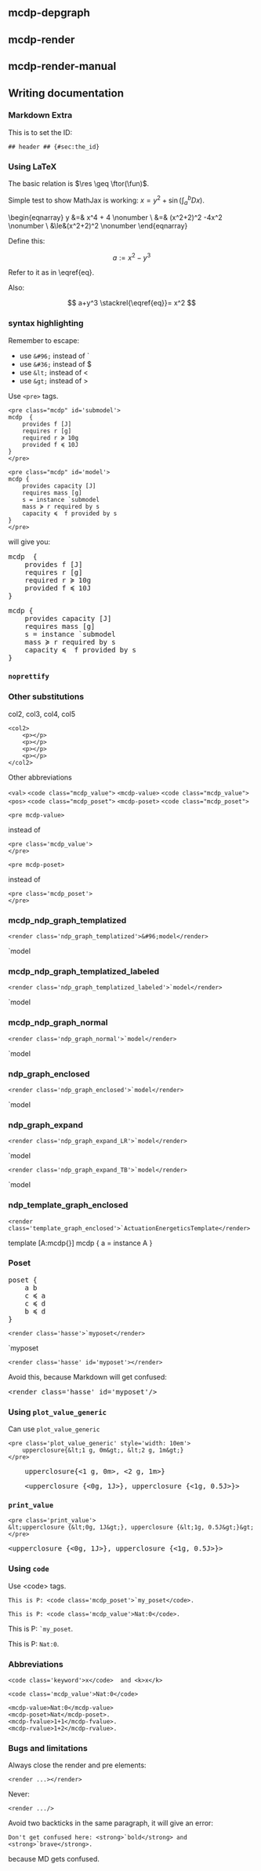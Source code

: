 

<h2 id="sub:mcdp-depgraph"> <program>mcdp-depgraph</program> </h2>

<h2 id="sub:mcdp-render"> <program>mcdp-render</program> </h2>

<h2 id="sub:mcdp-render-manual"> <program>mcdp-render-manual</program> </h2>

## Writing documentation


### Markdown Extra

This is to set the ID:

~~~
## header ## {#sec:the_id}
~~~


### Using LaTeX


The basic relation is $\res \geq \ftor(\fun)$.


Simple test to show MathJax is working: $x = y^2 + \sin(\int_a^b D x)$.

\begin{eqnarray}
y &=& x^4 + 4      \nonumber \\
  &=& (x^2+2)^2 -4x^2 \nonumber \\
  &\le&(x^2+2)^2    \nonumber
\end{eqnarray}


Define this:

$$a := x^2-y^3 \tag{eq}\label{eq} $$

Refer to it as in \eqref{eq}.

Also:

$$ a+y^3 \stackrel{\eqref{eq}}= x^2 $$


### syntax highlighting

Remember to escape:

* use `&#96;` instead of &#96;
* use `&#36;` instead of &#36;
* use `&lt;` instead of &lt;
* use `&gt;` instead of &gt;

Use <code>&lt;pre&gt;</code> tags.

~~~
<pre class="mcdp" id='submodel'>
mcdp  {
    provides f [J]
    requires r [g]
    required r ≽ 10g
    provided f ≼ 10J
}
</pre>

<pre class="mcdp" id='model'>
mcdp {
    provides capacity [J]
    requires mass [g]
    s = instance `submodel
    mass ≽ r required by s
    capacity ≼  f provided by s
}
</pre>
~~~

will give you:

<pre class="mcdp" id='submodel'>
mcdp  {
    provides f [J]
    requires r [g]
    required r ≽ 10g
    provided f ≼ 10J
}
</pre>


<pre class="mcdp" id='model'>
mcdp {
    provides capacity [J]
    requires mass [g]
    s = instance &#96;submodel
    mass ≽ r required by s
    capacity ≼  f provided by s
}
</pre>


### `noprettify`

### Other substitutions

col2, col3, col4, col5

~~~
<col2>
    <p></p>
    <p></p>
    <p></p>
    <p></p>
</col2>
~~~

Other abbreviations

<col2>
    <code>&lt;val&gt;</code>
    <code>&lt;code class="mcdp_value"&gt;</code>
    <code>&lt;mcdp-value&gt;</code>
    <code>&lt;code class="mcdp_value"&gt;</code>
    <code>&lt;pos&gt;</code>
    <code>&lt;code class="mcdp_poset"&gt;</code>
    <code>&lt;mcdp-poset&gt;</code>
    <code>&lt;code class="mcdp_poset"&gt;</code>
</col2>

~~~
<pre mcdp-value>
~~~
instead of
~~~
<pre class='mcdp_value'>
</pre>
~~~


~~~
<pre mcdp-poset>
~~~
instead of
~~~
<pre class='mcdp_poset'>
</pre>
~~~

### mcdp_ndp_graph_templatized

~~~
<render class='ndp_graph_templatized'>&#96;model</render>
~~~

<render class='ndp_graph_templatized'>&#96;model</render>

### mcdp_ndp_graph_templatized_labeled

~~~
<render class='ndp_graph_templatized_labeled'>`model</render>
~~~

<render class='ndp_graph_templatized_labeled'>`model</render>


###  mcdp_ndp_graph_normal

~~~
<render class='ndp_graph_normal'>`model</render>
~~~

<render class='ndp_graph_normal'>`model</render>

### ndp_graph_enclosed

~~~
<render class='ndp_graph_enclosed'>`model</render>
~~~

<render class='ndp_graph_enclosed'>`model</render>


### ndp_graph_expand

~~~
<render class='ndp_graph_expand_LR'>`model</render>
~~~

<render class='ndp_graph_expand_LR'>`model</render>

~~~
<render class='ndp_graph_expand_TB'>`model</render>
~~~

<render class='ndp_graph_expand_TB'>`model</render>

###  ndp_template_graph_enclosed

~~~
<render class='template_graph_enclosed'>`ActuationEnergeticsTemplate</render>
~~~

<render class='template_graph_enclosed'>
template [A:mcdp{}]
mcdp {
    a = instance A
}
</render>


### Poset

<pre class="mcdp_poset" id='myposet'>
poset {
    a b
    c ≼ a
    c ≼ d
    b ≼ d
}
</pre>


~~~
<render class='hasse'>`myposet</render>
~~~

<render class='hasse'>`myposet</render>


~~~
<render class='hasse' id='myposet'></render>
~~~

<render class='hasse' id='myposet'></render>


Avoid this, because Markdown will get confused:

<pre>
&lt;render class='hasse' id='myposet'/&gt;
</pre>

### Using `plot_value_generic`

Can use `plot_value_generic`



~~~
<pre class='plot_value_generic' style='width: 10em'>
    upperclosure{&lt;1 g, 0m&gt;, &lt;2 g, 1m&gt;}
</pre>
~~~

<pre class='plot_value_generic'>
    upperclosure{&lt;1 g, 0m&gt;, &lt;2 g, 1m&gt;}
</pre>


<pre class='plot_value_generic'>
    &lt;upperclosure {&lt;0g, 1J&gt;}, upperclosure {&lt;1g, 0.5J&gt;}&gt;
</pre>


### `print_value`

~~~
<pre class='print_value'>
&lt;upperclosure {&lt;0g, 1J&gt;}, upperclosure {&lt;1g, 0.5J&gt;}&gt;
</pre>
~~~

<pre class='print_value'>
&lt;upperclosure {&lt;0g, 1J&gt;}, upperclosure {&lt;1g, 0.5J&gt;}&gt;
</pre>


### Using `code`

Use &lt;code&gt; tags.



~~~
This is P: <code class='mcdp_poset'>`my_poset</code>.

This is P: <code class='mcdp_value'>Nat:0</code>.
~~~

This is P: <code class='mcdp_poset'>`my_poset</code>.

This is P: <code class='mcdp_value'>Nat:0</code>.


### Abbreviations

~~~
<code class='keyword'>x</code>  and <k>x</k>

<code class='mcdp_value'>Nat:0</code>

<mcdp-value>Nat:0</mcdp-value>
<mcdp-poset>Nat</mcdp-poset>.
<mcdp-fvalue>1+1</mcdp-fvalue>.
<mcdp-rvalue>1+2</mcdp-rvalue>.

~~~

### Bugs and limitations


Always close the render and pre elements:

    <render ...></render>

Never:

    <render .../>


Avoid two backticks in the same paragraph, it will give an error:

    Don't get confused here: <strong>`bold</strong> and <strong>`brave</strong>.

because MD gets confused.



<!-- This is not ok: <code class='mcdp_value'>`my_poset: <em>element</em></code>.
 -->
